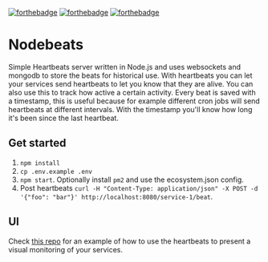[![forthebadge](http://forthebadge.com/images/badges/gluten-free.svg)](http://forthebadge.com)
[![forthebadge](http://forthebadge.com/images/badges/uses-badges.svg)](http://forthebadge.com)
[![forthebadge](http://forthebadge.com/images/badges/built-by-hipsters.svg)](http://forthebadge.com)

# Nodebeats
Simple Heartbeats server written in Node.js and uses websockets and mongodb to store the beats for historical use. With heartbeats you can let your services send heartbeats to let you know that they are alive. You can also use this to track how active a certain activity. Every beat is saved with a timestamp, this is useful because for example different cron jobs will send heartbeats at different intervals. With the timestamp you'll know how long it's been since the last heartbeat.

## Get started
1. `npm install`
2. `cp .env.example .env`
3. `npm start`. Optionally install `pm2` and use the ecosystem.json config.
4. Post heartbeats `curl -H "Content-Type: application/json" -X POST -d '{"foo": "bar"}' http://localhost:8080/service-1/beat`.

## UI

Check [this repo](https://github.com/tbleckert/nodebeats-ui) for an example of how to use the heartbeats to present a visual monitoring of your services.

